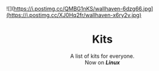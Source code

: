 
![](https://i.postimg.cc/QMBG1nKS/wallhaven-6dzg66.jpg](https://i.postimg.cc/XJ0Hq2fr/wallhaven-x6ry2v.jpg) 

<h1 align="center">Kits</h1>


<div align="center">
  A list of kits for everyone.<br>
  Now on <b><i>Linux</i></b><br>
</div>
